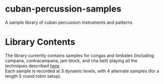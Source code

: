 # cuban-percussion-samples
A sample library of cuban percussion instruments and patterns

# Library Contents

The library currently contains samples for congas and timbales (including campana, contracampana, jam block, and cha bell) playing all the techniques described [here](github.com/wkosmos/cuban-percussion-midi).\
Each sample is recorded at 3 dynamic levels, with 4 alternate samples (for a length 5 round robin setup).
